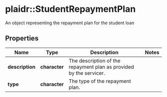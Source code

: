 # plaidr::StudentRepaymentPlan

An object representing the repayment plan for the student loan

## Properties
Name | Type | Description | Notes
------------ | ------------- | ------------- | -------------
**description** | **character** | The description of the repayment plan as provided by the servicer. | 
**type** | **character** | The type of the repayment plan. | 


